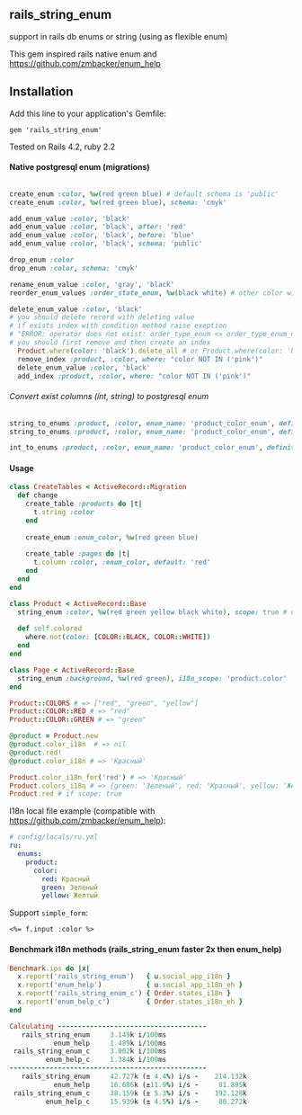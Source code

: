 ## rails_string_enum
support in rails db enums or string (using as flexible enum)

This gem inspired rails native enum and  https://github.com/zmbacker/enum_help
## Installation

Add this line to your application's Gemfile:

    gem 'rails_string_enum'


Tested on Rails 4.2, ruby 2.2

#### Native postgresql enum (migrations)
```ruby

create_enum :color, %w(red green blue) # default schema is 'public'
create_enum :color, %w(red green blue), schema: 'cmyk'

add_enum_value :color, 'black'
add_enum_value :color, 'black', after: 'red'
add_enum_value :color, 'black', before: 'blue'
add_enum_value :color, 'black', schema: 'public'

drop_enum :color
drop_enum :color, schema: 'cmyk'

rename_enum_value :color, 'gray', 'black'
reorder_enum_values :order_state_enum, %w(black white) # other color will be latest

delete_enum_value :color, 'black'
# you should delete record with deleting value
# if exists index with condition method raise exeption
# "ERROR: operator does not exist: order_type_enum <> order_type_enum_new"
# you should first remove and then create an index
  Product.where(color: 'black').delete_all # or Product.where(color: 'black').update_all(state: nil)
  remove_index :product, :color, where: "color NOT IN ('pink')"
  delete_enum_value :color, 'black'
  add_index :product, :color, where: "color NOT IN ('pink')"
```

###### Convert exist columns (int, string) to postgresql enum
```ruby
string_to_enums :product, :color, enum_name: 'product_color_enum', definitions: %w(red green blue)
string_to_enums :product, :color, enum_name: 'product_color_enum', definitions: Product.uniq.pluck(:color)

int_to_enums :product, :color, enum_name: 'product_color_enum', definitions: { red: 0, green: 1, blue: 2 }
```


#### Usage
```ruby
class CreateTables < ActiveRecord::Migration
  def change
    create_table :products do |t|
      t.string :color
    end
    
    create_enum :enum_color, %w(red green blue)
    
    create_table :pages do |t|
      t.column :color, :enum_color, default: 'red'
    end
  end
end

class Product < ActiveRecord::Base
  string_enum :color, %w(red green yellow black white), scope: true # default false
  
  def self.colored
    where.not(color: [COLOR::BLACK, COLOR::WHITE])
  end
end

class Page < ActiveRecord::Base
  string_enum :background, %w(red green), i18n_scope: 'product.color'
end

Product::COLORS # => ["red", "green", "yellow"]
Product::COLOR::RED # => "red"
Product::COLOR::GREEN # => "green"

@product = Product.new
@product.color_i18n  # => nil
@product.red!
@product.color_i18n # => 'Красный'

Product.color_i18n_for('red') # => 'Красный'
Product.colors_i18n # => {green: 'Зеленый', red: 'Красный', yellow: 'Желтый'}
Product.red # if scope: true
```


I18n local file example (compatible with https://github.com/zmbacker/enum_help):

```yaml
# config/locals/ru.yml
ru:
  enums:
    product:
      color:
        red: Красный
        green: Зеленый
        yellow: Желтый
```

Support `simple_form`:
```erb
<%= f.input :color %>
```

#### Benchmark i18n methods (rails_string_enum faster 2x then enum_help)

```ruby
Benchmark.ips do |x|
  x.report('rails_string_enum')   { u.social_app_i18n }
  x.report('enum_help')           { u.social_app_i18n_eh }
  x.report('rails_string_enum_c') { Order.states_i18n }
  x.report('enum_help_c')         { Order.states_i18n_eh }
end

Calculating -------------------------------------
   rails_string_enum     3.149k i/100ms
           enum_help     1.489k i/100ms
 rails_string_enum_c     3.002k i/100ms
         enum_help_c     1.384k i/100ms
-------------------------------------------------
   rails_string_enum     42.727k (± 4.4%) i/s -    214.132k
           enum_help     16.686k (±11.9%) i/s -     81.895k
 rails_string_enum_c     38.159k (± 5.3%) i/s -    192.128k
         enum_help_c     15.939k (± 4.5%) i/s -     80.272k
```

